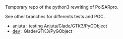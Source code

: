Temporary repo of the python3 rewriting of PolSARpro.

See other branches for differents tests and POC.

+ [anjuta](https://github.com/cpenar/PolSARpro_gtk/tree/anjuta) : testing Anjuta/Glade/GTK3/PyGObject
+ [dev](https://github.com/cpenar/PolSARpro_gtk/tree/dev) : Glade/GTK3/PyGObject
